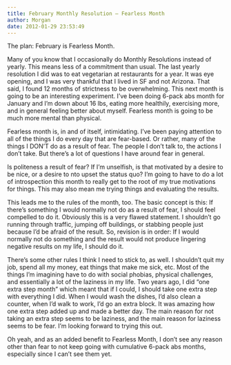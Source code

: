 ```yaml
---
title: February Monthly Resolution – Fearless Month
author: Morgan
date: 2012-01-29 23:53:49
---
```

The plan: February is Fearless Month.

Many of you know that I occasionally do Monthly Resolutions instead of yearly. This means less of a commitment than usual. The last yearly resolution I did was to eat vegetarian at restaurants for a year. It was eye opening, and I was very thankful that I lived in SF and not Arizona. That said, I found 12 months of strictness to be overwhelming<!-- more -->. This next month is going to be an interesting experiment. I’ve been doing 6-pack abs month for January and I’m down about 16 lbs, eating more healthily, exercising more, and in general feeling better about myself. Fearless month is going to be much more mental than physical.

Fearless month is, in and of itself, intimidating. I’ve been paying attention to all of the things I do every day that are fear-based. Or rather, many of the things I DON’T do as a result of fear. The people I don’t talk to, the actions I don’t take. But there’s a lot of questions I have around fear in general.

Is politeness a result of fear? If I’m unselfish, is that motivated by a desire to be nice, or a desire to nto upset the status quo? I’m going to have to do a lot of introspection this month to really get to the root of my true motivations for things. This may also mean me trying things and evaluating the results.

This leads me to the rules of the month, too. The basic concept is this: If there’s something I would normally not do as a result of fear, I should feel compelled to do it. Obviously this is a very flawed statement. I shouldn’t go running through traffic, jumping off buildings, or stabbing people just because I’d be afraid of the result. So, revision is in order: If I would normally not do something and the result would not produce lingering negative results on my life, I should do it.

There’s some other rules I think I need to stick to, as well. I shouldn’t quit my job, spend all my money, eat things that make me sick, etc. Most of the things I’m imagining have to do with social phobias, physical challenges, and essentially a lot of the laziness in my life. Two years ago, I did “one extra step month” which meant that if I could, I should take one extra step with everything I did. When I would wash the dishes, I’d also clean a counter, when I’d walk to work, I’d go an extra block. It was amazing how one extra step added up and made a better day. The main reason for not taking an extra step seems to be laziness, and the main reason for laziness seems to be fear. I’m looking forward to trying this out.

Oh yeah, and as an added benefit to Fearless Month, I don’t see any reason other than fear to not keep going with cumulative 6-pack abs months, especially since I can’t see them yet.


